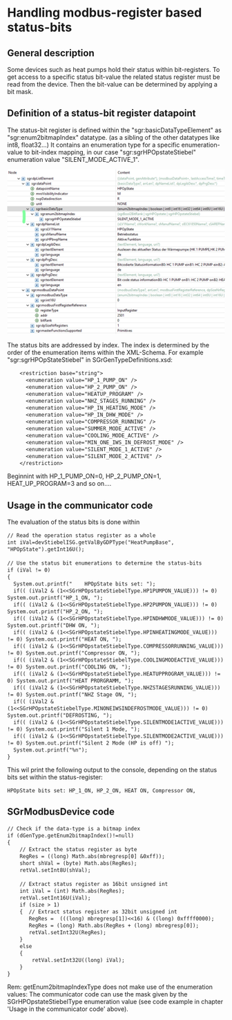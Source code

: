 # Handling modbus-register based status-bits

## General description
Some devices such as heat pumps hold their status within bit-registers. To get access to a specific status bit-value 
the related status register must be read from the device. Then the bit-value can be determined by applying a bit mask.

## Definition of a status-bit register datapoint
The status-bit register is defined within the "sgr:basicDataTypeElement" as "sgr:enum2bitmapIndex" datatype.
(as a sibling of the other datatypes like int8, float32...)
It contains an enumeration type for a specific enumeration-value to bit-index mapping, in our case "sgr:sgrHPOpstateStiebel"
enumeration value "SILENT_MODE_ACTIVE_1".

![img_4.png](images/Register-based-status-bits.png)

The status bits are addressed by index. The index is determined by the order of the enumeration items within the 
XML-Schema. For example "sgr:sgrHPOpStateStiebel" in SGrGenTypeDefinitions.xsd:

```
    <restriction base="string">
      <enumeration value="HP_1_PUMP_ON" />
      <enumeration value="HP_2_PUMP_ON" />
      <enumeration value="HEATUP_PROGRAM" />
      <enumeration value="NHZ_STAGES_RUNNING" />
      <enumeration value="HP_IN_HEATING_MODE" />
      <enumeration value="HP_IN_DHW_MODE" />
      <enumeration value="COMPRESSOR_RUNNING" />
      <enumeration value="SUMMER_MODE_ACTIVE" />
      <enumeration value="COOLING_MODE_ACTIVE" />
      <enumeration value="MIN_ONE_IWS_IN_DEFROST_MODE" />
      <enumeration value="SILENT_MODE_1_ACTIVE" />
      <enumeration value="SILENT_MODE_2_ACTIVE" />
    </restriction>

```
Beginnint with HP_1_PUMP_ON=0, HP_2_PUMP_ON=1, HEAT_UP_PROGRAM=3 and so on....

## Usage in the communicator code
The evaluation of the status bits is done within

```
// Read the operation status register as a whole
int iVal=devStiebelISG.getValByGDPType("HeatPumpBase", "HPOpState").getInt16U();

// Use the status bit enumerations to determine the status-bits
if (iVal != 0)  
{
  System.out.printf("    HPOpState bits set: "); 
  if(( (iVal2 & (1<<SGrHPOpstateStiebelType.HP1PUMPON_VALUE))) != 0) System.out.printf("HP_1_ON, ");
  if(( (iVal2 & (1<<SGrHPOpstateStiebelType.HP2PUMPON_VALUE))) != 0) System.out.printf("HP_2_ON, ");
  if(( (iVal2 & (1<<SGrHPOpstateStiebelType.HPINDHWMODE_VALUE))) != 0) System.out.printf("DHW ON, ");
  if(( (iVal2 & (1<<SGrHPOpstateStiebelType.HPINHEATINGMODE_VALUE))) != 0) System.out.printf("HEAT ON, ");
  if(( (iVal2 & (1<<SGrHPOpstateStiebelType.COMPRESSORRUNNING_VALUE))) != 0) System.out.printf("Compressor ON, ");
  if(( (iVal2 & (1<<SGrHPOpstateStiebelType.COOLINGMODEACTIVE_VALUE))) != 0) System.out.printf("COOLING ON, ");
  if(( (iVal2 & (1<<SGrHPOpstateStiebelType.HEATUPPROGRAM_VALUE))) != 0) System.out.printf("HEAT PRORGRAMM, ");
  if(( (iVal2 & (1<<SGrHPOpstateStiebelType.NHZSTAGESRUNNING_VALUE))) != 0) System.out.printf("NHZ Stage ON, ");
  if(( (iVal2 & (1<<SGrHPOpstateStiebelType.MINONEIWSINDEFROSTMODE_VALUE))) != 0) System.out.printf("DEFROSTING, ");
  if(( (iVal2 & (1<<SGrHPOpstateStiebelType.SILENTMODE1ACTIVE_VALUE))) != 0) System.out.printf("Silent 1 Mode, ");
  if(( (iVal2 & (1<<SGrHPOpstateStiebelType.SILENTMODE2ACTIVE_VALUE))) != 0) System.out.printf("Silent 2 Mode (HP is off) ");
  System.out.printf("%n");
}
```
This wil print the following output to the console, depending on the status bits set within the status-register:
```
HPOpState bits set: HP_1_ON, HP_2_ON, HEAT ON, Compressor ON,
```

## SGrModbusDevice code

```
// Check if the data-type is a bitmap index
if (dGenType.getEnum2bitmapIndex()!=null)
{
    // Extract the status register as byte
    RegRes = ((long) Math.abs(mbregresp[0] &0xff));
    short shVal = (byte) Math.abs(RegRes);
    retVal.setInt8U(shVal);
    
    // Extract status register as 16bit unsigned int
    int iVal = (int) Math.abs(RegRes);
    retVal.setInt16U(iVal);
    if (size > 1) 
    {  // Extract status register as 32bit unsigned int 
       RegRes =  (((long) mbregresp[1])<<16) & ((long) 0xffff0000);
       RegRes = (long) Math.abs(RegRes + (long) mbregresp[0]);
       retVal.setInt32U(RegRes);
    }
    else
    {
        retVal.setInt32U((long) iVal);
    }
}
```
Rem: getEnum2bitmapIndexType does not make use of the enumeration values: The communicator code can use the mask 
given by the SGrHPOpstateStiebelType enumeration value (see code example in chapter 'Usage in the communicator code'
above). 








